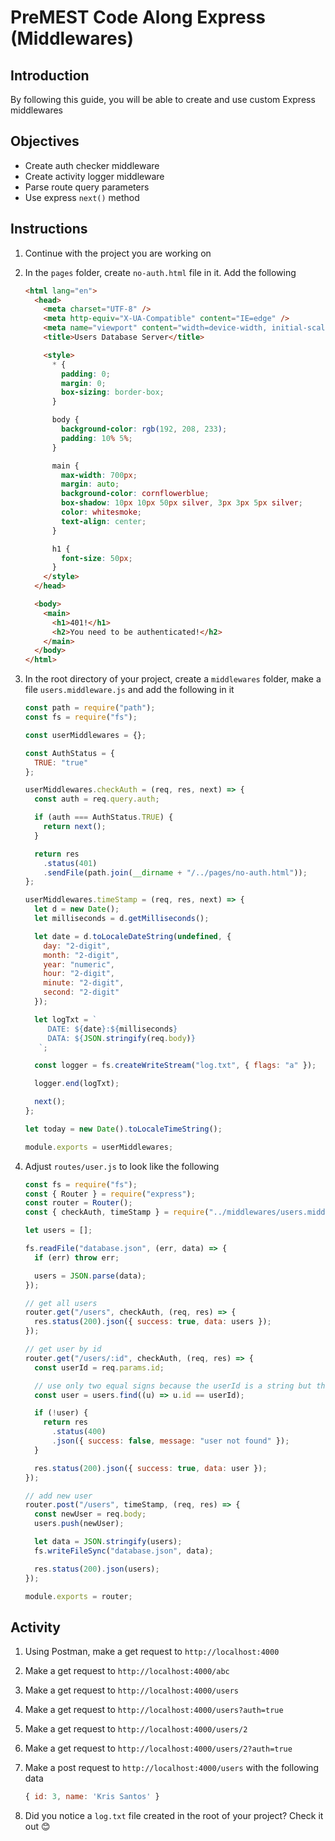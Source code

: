 # PreMEST Code Along Express (Middlewares)

## Introduction

By following this guide, you will be able to create and use custom Express middlewares

## Objectives

- Create auth checker middleware
- Create activity logger middleware
- Parse route query parameters
- Use express `next()` method

## Instructions

1. Continue with the project you are working on
2. In the `pages` folder, create `no-auth.html` file in it. Add the following

   ```html
   <html lang="en">
     <head>
       <meta charset="UTF-8" />
       <meta http-equiv="X-UA-Compatible" content="IE=edge" />
       <meta name="viewport" content="width=device-width, initial-scale=1.0" />
       <title>Users Database Server</title>

       <style>
         * {
           padding: 0;
           margin: 0;
           box-sizing: border-box;
         }

         body {
           background-color: rgb(192, 208, 233);
           padding: 10% 5%;
         }

         main {
           max-width: 700px;
           margin: auto;
           background-color: cornflowerblue;
           box-shadow: 10px 10px 50px silver, 3px 3px 5px silver;
           color: whitesmoke;
           text-align: center;
         }

         h1 {
           font-size: 50px;
         }
       </style>
     </head>

     <body>
       <main>
         <h1>401!</h1>
         <h2>You need to be authenticated!</h2>
       </main>
     </body>
   </html>
   ```

3. In the root directory of your project, create a `middlewares` folder, make a file `users.middleware.js` and add the following in it

   ```js
   const path = require("path");
   const fs = require("fs");

   const userMiddlewares = {};

   const AuthStatus = {
     TRUE: "true"
   };

   userMiddlewares.checkAuth = (req, res, next) => {
     const auth = req.query.auth;

     if (auth === AuthStatus.TRUE) {
       return next();
     }

     return res
       .status(401)
       .sendFile(path.join(__dirname + "/../pages/no-auth.html"));
   };

   userMiddlewares.timeStamp = (req, res, next) => {
     let d = new Date();
     let milliseconds = d.getMilliseconds();

     let date = d.toLocaleDateString(undefined, {
       day: "2-digit",
       month: "2-digit",
       year: "numeric",
       hour: "2-digit",
       minute: "2-digit",
       second: "2-digit"
     });

     let logTxt = `
        DATE: ${date}:${milliseconds}
        DATA: ${JSON.stringify(req.body)}
      `;

     const logger = fs.createWriteStream("log.txt", { flags: "a" });

     logger.end(logTxt);

     next();
   };

   let today = new Date().toLocaleTimeString();

   module.exports = userMiddlewares;
   ```

4. Adjust `routes/user.js` to look like the following

   ```js
   const fs = require("fs");
   const { Router } = require("express");
   const router = Router();
   const { checkAuth, timeStamp } = require("../middlewares/users.middleware");

   let users = [];

   fs.readFile("database.json", (err, data) => {
     if (err) throw err;

     users = JSON.parse(data);
   });

   // get all users
   router.get("/users", checkAuth, (req, res) => {
     res.status(200).json({ success: true, data: users });
   });

   // get user by id
   router.get("/users/:id", checkAuth, (req, res) => {
     const userId = req.params.id;

     // use only two equal signs because the userId is a string but the actual id in the array is a number
     const user = users.find((u) => u.id == userId);

     if (!user) {
       return res
         .status(400)
         .json({ success: false, message: "user not found" });
     }

     res.status(200).json({ success: true, data: user });
   });

   // add new user
   router.post("/users", timeStamp, (req, res) => {
     const newUser = req.body;
     users.push(newUser);

     let data = JSON.stringify(users);
     fs.writeFileSync("database.json", data);

     res.status(200).json(users);
   });

   module.exports = router;
   ```

## Activity

1. Using Postman, make a get request to `http://localhost:4000`
2. Make a get request to `http://localhost:4000/abc`
3. Make a get request to `http://localhost:4000/users`
4. Make a get request to `http://localhost:4000/users?auth=true`
5. Make a get request to `http://localhost:4000/users/2`
6. Make a get request to `http://localhost:4000/users/2?auth=true`
7. Make a post request to `http://localhost:4000/users` with the following data

   ```js
   { id: 3, name: 'Kris Santos' }
   ```

8. Did you notice a `log.txt` file created in the root of your project? Check it out 😊

